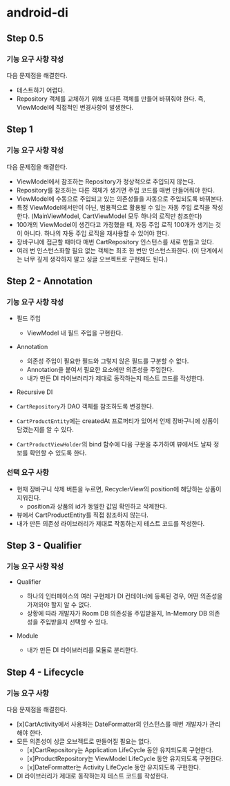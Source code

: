 # android-di

## Step 0.5

### 기능 요구 사항 작성

다음 문제점을 해결한다.

- 테스트하기 어렵다.
- Repository 객체를 교체하기 위해 또다른 객체를 만들어 바꿔줘야 한다. 즉, ViewModel에 직접적인 변경사항이 발생한다.

## Step 1

### 기능 요구 사항 작성

다음 문제점을 해결한다.

- ViewModel에서 참조하는 Repository가 정상적으로 주입되지 않는다.
- Repository를 참조하는 다른 객체가 생기면 주입 코드를 매번 만들어줘야 한다.
- ViewModel에 수동으로 주입되고 있는 의존성들을 자동으로 주입되도록 바꿔본다.
- 특정 ViewModel에서만이 아닌, 범용적으로 활용될 수 있는 자동 주입 로직을 작성한다. (MainViewModel, CartViewModel 모두 하나의 로직만 참조한다)
- 100개의 ViewModel이 생긴다고 가정했을 때, 자동 주입 로직 100개가 생기는 것이 아니다. 하나의 자동 주입 로직을 재사용할 수 있어야 한다.
- 장바구니에 접근할 때마다 매번 CartRepository 인스턴스를 새로 만들고 있다.
- 여러 번 인스턴스화할 필요 없는 객체는 최초 한 번만 인스턴스화한다. (이 단계에서는 너무 깊게 생각하지 말고 싱글 오브젝트로 구현해도 된다.)

## Step 2 - Annotation

### 기능 요구 사항 작성

- 필드 주입
    - ViewModel 내 필드 주입을 구현한다.

- Annotation
    - 의존성 주입이 필요한 필드와 그렇지 않은 필드를 구분할 수 없다.
    - Annotation을 붙여서 필요한 요소에만 의존성을 주입한다.
    - 내가 만든 DI 라이브러리가 제대로 동작하는지 테스트 코드를 작성한다.

- Recursive DI
- `CartRepository`가 DAO 객체를 참조하도록 변경한다.
- `CartProductEntity`에는 createdAt 프로퍼티가 있어서 언제 장바구니에 상품이 담겼는지를 알 수 있다.
- `CartProductViewHolder`의 bind 함수에 다음 구문을 추가하여 뷰에서도 날짜 정보를 확인할 수 있도록 한다.

### 선택 요구 사항

- 현재 장바구니 삭제 버튼을 누르면, RecyclerView의 position에 해당하는 상품이 지워진다.
    - position과 상품의 id가 동일한 값임 확인하고 삭제한다.
- 뷰에서 CartProductEntity를 직접 참조하지 않는다.
- 내가 만든 의존성 라이브러리가 제대로 작동하는지 테스트 코드를 작성한다.

## Step 3 - Qualifier

### 기능 요구 사항 작성

- Qualifier
    - 하나의 인터페이스의 여러 구현체가 DI 컨테이너에 등록된 경우, 어떤 의존성을 가져와야 할지 알 수 없다.
    - 상황에 따라 개발자가 Room DB 의존성을 주입받을지, In-Memory DB 의존성을 주입받을지 선택할 수 있다.

- Module
    - 내가 만든 DI 라이브러리를 모듈로 분리한다.

## Step 4 - Lifecycle

### 기능 요구 사항

다음 문제점을 해결한다.
- [x]CartActivity에서 사용하는 DateFormatter의 인스턴스를 매번 개발자가 관리해야 한다.
- 모든 의존성이 싱글 오브젝트로 만들어질 필요는 없다.
  - [x]CartRepository는 Application LifeCycle 동안 유지되도록 구현한다.
  - [x]ProductRepository는 ViewModel LifeCycle 동안 유지되도록 구현한다.
  - [x]DateFormatter는 Activity LifeCycle 동안 유지되도록 구현한다.
- DI 라이브러리가 제대로 동작하는지 테스트 코드를 작성한다.
